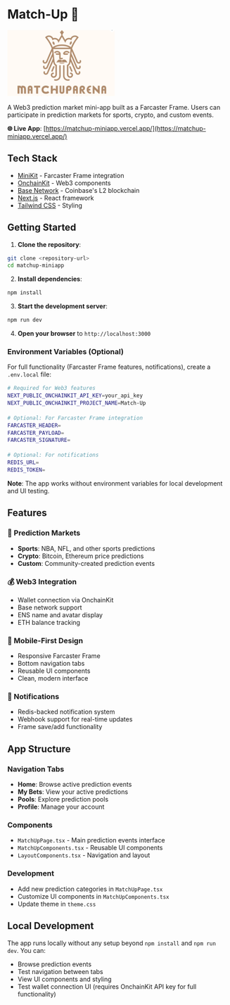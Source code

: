 # Match-Up 🎯

![Match-Up](public/matchuparean.png)

A Web3 prediction market mini-app built as a Farcaster Frame. Users can participate in prediction markets for sports, crypto, and custom events.

**🌐 Live App**: [https://matchup-miniapp.vercel.app/](https://matchup-miniapp.vercel.app/)

## Tech Stack

- [MiniKit](https://docs.base.org/builderkits/minikit/overview) - Farcaster Frame integration
- [OnchainKit](https://www.base.org/builders/onchainkit) - Web3 components
- [Base Network](https://base.org) - Coinbase's L2 blockchain
- [Next.js](https://nextjs.org/docs) - React framework
- [Tailwind CSS](https://tailwindcss.com) - Styling

## Getting Started

1. **Clone the repository**:

```bash
git clone <repository-url>
cd matchup-miniapp
```

2. **Install dependencies**:

```bash
npm install
```

3. **Start the development server**:

```bash
npm run dev
```

4. **Open your browser** to `http://localhost:3000`

### Environment Variables (Optional)

For full functionality (Farcaster Frame features, notifications), create a `.env.local` file:

```bash
# Required for Web3 features
NEXT_PUBLIC_ONCHAINKIT_API_KEY=your_api_key
NEXT_PUBLIC_ONCHAINKIT_PROJECT_NAME=Match-Up

# Optional: For Farcaster Frame integration
FARCASTER_HEADER=
FARCASTER_PAYLOAD=
FARCASTER_SIGNATURE=

# Optional: For notifications
REDIS_URL=
REDIS_TOKEN=
```

**Note**: The app works without environment variables for local development and UI testing.

## Features

### 🎲 Prediction Markets

- **Sports**: NBA, NFL, and other sports predictions
- **Crypto**: Bitcoin, Ethereum price predictions
- **Custom**: Community-created prediction events

### 💰 Web3 Integration

- Wallet connection via OnchainKit
- Base network support
- ENS name and avatar display
- ETH balance tracking

### 📱 Mobile-First Design

- Responsive Farcaster Frame
- Bottom navigation tabs
- Reusable UI components
- Clean, modern interface

### 🔔 Notifications

- Redis-backed notification system
- Webhook support for real-time updates
- Frame save/add functionality

## App Structure

### Navigation Tabs

- **Home**: Browse active prediction events
- **My Bets**: View your active predictions
- **Pools**: Explore prediction pools
- **Profile**: Manage your account

### Components

- `MatchUpPage.tsx` - Main prediction events interface
- `MatchUpComponents.tsx` - Reusable UI components
- `LayoutComponents.tsx` - Navigation and layout

### Development

- Add new prediction categories in `MatchUpPage.tsx`
- Customize UI components in `MatchUpComponents.tsx`
- Update theme in `theme.css`

## Local Development

The app runs locally without any setup beyond `npm install` and `npm run dev`. You can:

- Browse prediction events
- Test navigation between tabs
- View UI components and styling
- Test wallet connection UI (requires OnchainKit API key for full functionality)
